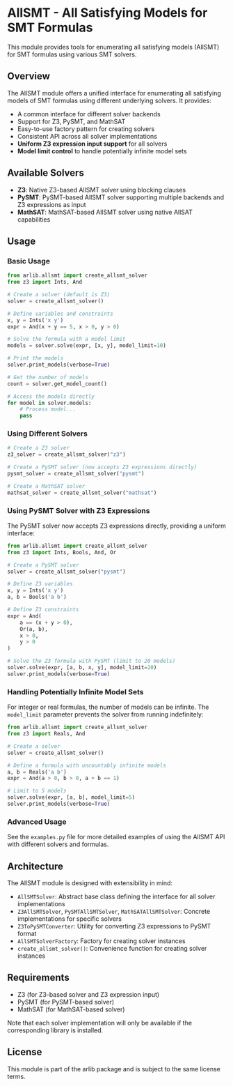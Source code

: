 # AllSMT - All Satisfying Models for SMT Formulas

This module provides tools for enumerating all satisfying models (AllSMT) for SMT formulas using various SMT solvers.

## Overview

The AllSMT module offers a unified interface for enumerating all satisfying models of SMT formulas using different underlying solvers. It provides:

- A common interface for different solver backends
- Support for Z3, PySMT, and MathSAT
- Easy-to-use factory pattern for creating solvers
- Consistent API across all solver implementations
- **Uniform Z3 expression input support** for all solvers
- **Model limit control** to handle potentially infinite model sets

## Available Solvers

- **Z3**: Native Z3-based AllSMT solver using blocking clauses
- **PySMT**: PySMT-based AllSMT solver supporting multiple backends and Z3 expressions as input
- **MathSAT**: MathSAT-based AllSMT solver using native AllSAT capabilities

## Usage

### Basic Usage

```python
from arlib.allsmt import create_allsmt_solver
from z3 import Ints, And

# Create a solver (default is Z3)
solver = create_allsmt_solver()

# Define variables and constraints
x, y = Ints('x y')
expr = And(x + y == 5, x > 0, y > 0)

# Solve the formula with a model limit
models = solver.solve(expr, [x, y], model_limit=10)

# Print the models
solver.print_models(verbose=True)

# Get the number of models
count = solver.get_model_count()

# Access the models directly
for model in solver.models:
    # Process model...
    pass
```

### Using Different Solvers

```python
# Create a Z3 solver
z3_solver = create_allsmt_solver("z3")

# Create a PySMT solver (now accepts Z3 expressions directly)
pysmt_solver = create_allsmt_solver("pysmt")

# Create a MathSAT solver
mathsat_solver = create_allsmt_solver("mathsat")
```

### Using PySMT Solver with Z3 Expressions

The PySMT solver now accepts Z3 expressions directly, providing a uniform interface:

```python
from arlib.allsmt import create_allsmt_solver
from z3 import Ints, Bools, And, Or

# Create a PySMT solver
solver = create_allsmt_solver("pysmt")

# Define Z3 variables
x, y = Ints('x y')
a, b = Bools('a b')

# Define Z3 constraints
expr = And(
    a == (x + y > 0),
    Or(a, b),
    x > 0,
    y > 0
)

# Solve the Z3 formula with PySMT (limit to 20 models)
solver.solve(expr, [a, b, x, y], model_limit=20)
solver.print_models(verbose=True)
```

### Handling Potentially Infinite Model Sets

For integer or real formulas, the number of models can be infinite. The `model_limit` parameter prevents the solver from running indefinitely:

```python
from arlib.allsmt import create_allsmt_solver
from z3 import Reals, And

# Create a solver
solver = create_allsmt_solver()

# Define a formula with uncountably infinite models
a, b = Reals('a b')
expr = And(a > 0, b > 0, a + b == 1)

# Limit to 5 models
solver.solve(expr, [a, b], model_limit=5)
solver.print_models(verbose=True)
```

### Advanced Usage

See the `examples.py` file for more detailed examples of using the AllSMT API with different solvers and formulas.

## Architecture

The AllSMT module is designed with extensibility in mind:

- `AllSMTSolver`: Abstract base class defining the interface for all solver implementations
- `Z3AllSMTSolver`, `PySMTAllSMTSolver`, `MathSATAllSMTSolver`: Concrete implementations for specific solvers
- `Z3ToPySMTConverter`: Utility for converting Z3 expressions to PySMT format
- `AllSMTSolverFactory`: Factory for creating solver instances
- `create_allsmt_solver()`: Convenience function for creating solver instances

## Requirements

- Z3 (for Z3-based solver and Z3 expression input)
- PySMT (for PySMT-based solver)
- MathSAT (for MathSAT-based solver)

Note that each solver implementation will only be available if the corresponding library is installed.

## License

This module is part of the arlib package and is subject to the same license terms. 